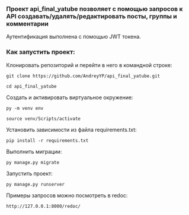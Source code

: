 ### Проект api_final_yatube позволяет с помощью запросов к API создавать/удалять/редактировать посты, группы и комментарии
Аутентификация выполнена с помощью JWT токена.

### Как запустить проект:

Клонировать репозиторий и перейти в него в командной строке:

```
git clone https://github.com/AndreyYP/api_final_yatube.git
```

```
cd api_final_yatube
```

Cоздать и активировать виртуальное окружение:

```
py -m venv env
```

```
source venv/Scripts/activate
```

Установить зависимости из файла requirements.txt:

```
pip install -r requirements.txt
```

Выполнить миграции:

```
py manage.py migrate
```

Запустить проект:

```
py manage.py runserver
```
Примеры запросов можно посмотреть в redoc:
```
http://127.0.0.1:8000/redoc/
```
